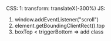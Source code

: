 CSS:
1: transform: translateX(-300%)
JS:
1. window.addEventListener("scroll")
2. element.getBoundingClientRect().top
3. boxTop < triggerBottom => add class